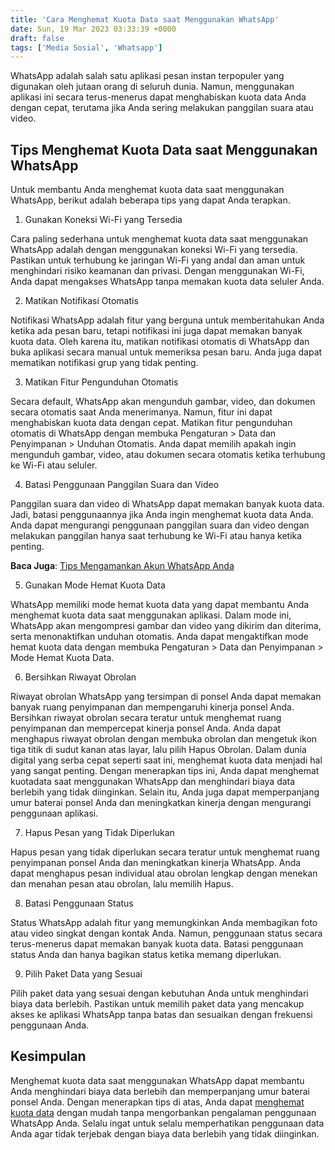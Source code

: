 ```yaml
---
title: 'Cara Menghemat Kuota Data saat Menggunakan WhatsApp'
date: Sun, 19 Mar 2023 03:33:39 +0000
draft: false
tags: ['Media Sosial', 'Whatsapp']
---
```


WhatsApp adalah salah satu aplikasi pesan instan terpopuler yang digunakan oleh jutaan orang di seluruh dunia. Namun, menggunakan aplikasi ini secara terus-menerus dapat menghabiskan kuota data Anda dengan cepat, terutama jika Anda sering melakukan panggilan suara atau video.

Tips Menghemat Kuota Data saat Menggunakan WhatsApp
---------------------------------------------------

Untuk membantu Anda menghemat kuota data saat menggunakan WhatsApp, berikut adalah beberapa tips yang dapat Anda terapkan.

1.  Gunakan Koneksi Wi-Fi yang Tersedia

Cara paling sederhana untuk menghemat kuota data saat menggunakan WhatsApp adalah dengan menggunakan koneksi Wi-Fi yang tersedia. Pastikan untuk terhubung ke jaringan Wi-Fi yang andal dan aman untuk menghindari risiko keamanan dan privasi. Dengan menggunakan Wi-Fi, Anda dapat mengakses WhatsApp tanpa memakan kuota data seluler Anda.

2.  Matikan Notifikasi Otomatis

Notifikasi WhatsApp adalah fitur yang berguna untuk memberitahukan Anda ketika ada pesan baru, tetapi notifikasi ini juga dapat memakan banyak kuota data. Oleh karena itu, matikan notifikasi otomatis di WhatsApp dan buka aplikasi secara manual untuk memeriksa pesan baru. Anda juga dapat mematikan notifikasi grup yang tidak penting.

3.  Matikan Fitur Pengunduhan Otomatis

Secara default, WhatsApp akan mengunduh gambar, video, dan dokumen secara otomatis saat Anda menerimanya. Namun, fitur ini dapat menghabiskan kuota data dengan cepat. Matikan fitur pengunduhan otomatis di WhatsApp dengan membuka Pengaturan > Data dan Penyimpanan > Unduhan Otomatis. Anda dapat memilih apakah ingin mengunduh gambar, video, atau dokumen secara otomatis ketika terhubung ke Wi-Fi atau seluler.

4.  Batasi Penggunaan Panggilan Suara dan Video

Panggilan suara dan video di WhatsApp dapat memakan banyak kuota data. Jadi, batasi penggunaannya jika Anda ingin menghemat kuota data Anda. Anda dapat mengurangi penggunaan panggilan suara dan video dengan melakukan panggilan hanya saat terhubung ke Wi-Fi atau hanya ketika penting.

**Baca Juga**: [Tips Mengamankan Akun WhatsApp Anda](https://blog.ajiekusumadhany.com/tips-mengamankan-akun-whatsapp-anda/)

5.  Gunakan Mode Hemat Kuota Data

WhatsApp memiliki mode hemat kuota data yang dapat membantu Anda menghemat kuota data saat menggunakan aplikasi. Dalam mode ini, WhatsApp akan mengompresi gambar dan video yang dikirim dan diterima, serta menonaktifkan unduhan otomatis. Anda dapat mengaktifkan mode hemat kuota data dengan membuka Pengaturan > Data dan Penyimpanan > Mode Hemat Kuota Data.

6.  Bersihkan Riwayat Obrolan

Riwayat obrolan WhatsApp yang tersimpan di ponsel Anda dapat memakan banyak ruang penyimpanan dan mempengaruhi kinerja ponsel Anda. Bersihkan riwayat obrolan secara teratur untuk menghemat ruang penyimpanan dan mempercepat kinerja ponsel Anda. Anda dapat menghapus riwayat obrolan dengan membuka obrolan dan mengetuk ikon tiga titik di sudut kanan atas layar, lalu pilih Hapus Obrolan. Dalam dunia digital yang serba cepat seperti saat ini, menghemat kuota data menjadi hal yang sangat penting. Dengan menerapkan tips ini, Anda dapat menghemat kuotadata saat menggunakan WhatsApp dan menghindari biaya data berlebih yang tidak diinginkan. Selain itu, Anda juga dapat memperpanjang umur baterai ponsel Anda dan meningkatkan kinerja dengan mengurangi penggunaan aplikasi.

7.  Hapus Pesan yang Tidak Diperlukan

Hapus pesan yang tidak diperlukan secara teratur untuk menghemat ruang penyimpanan ponsel Anda dan meningkatkan kinerja WhatsApp. Anda dapat menghapus pesan individual atau obrolan lengkap dengan menekan dan menahan pesan atau obrolan, lalu memilih Hapus.

8.  Batasi Penggunaan Status

Status WhatsApp adalah fitur yang memungkinkan Anda membagikan foto atau video singkat dengan kontak Anda. Namun, penggunaan status secara terus-menerus dapat memakan banyak kuota data. Batasi penggunaan status Anda dan hanya bagikan status ketika memang diperlukan.

9.  Pilih Paket Data yang Sesuai

Pilih paket data yang sesuai dengan kebutuhan Anda untuk menghindari biaya data berlebih. Pastikan untuk memilih paket data yang mencakup akses ke aplikasi WhatsApp tanpa batas dan sesuaikan dengan frekuensi penggunaan Anda.

Kesimpulan
----------

Menghemat kuota data saat menggunakan WhatsApp dapat membantu Anda menghindari biaya data berlebih dan memperpanjang umur baterai ponsel Anda. Dengan menerapkan tips di atas, Anda dapat [menghemat kuota data](https://www.cnnindonesia.com/teknologi/20220413100024-190-784164/cara-menghemat-data-internet-whatsapp-biar-tak-boros) dengan mudah tanpa mengorbankan pengalaman penggunaan WhatsApp Anda. Selalu ingat untuk selalu memperhatikan penggunaan data Anda agar tidak terjebak dengan biaya data berlebih yang tidak diinginkan.
